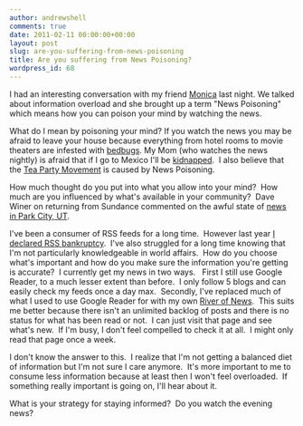 ```yaml
---
author: andrewshell
comments: true
date: 2011-02-11 00:00:00+00:00
layout: post
slug: are-you-suffering-from-news-poisoning
title: Are you suffering from News Poisoning?
wordpress_id: 68
---
```


I had an interesting conversation with my friend [Monica](http://www.mlvwrites.com/) last night. We talked about information overload and she brought up a term "News Poisoning" which means how you can poison your mind by watching the news.

What do I mean by poisoning your mind? If you watch the news you may be afraid to leave your house because everything from hotel rooms to movie theaters are infested with [bedbugs](http://www.cbsnews.com/stories/2010/08/25/eveningnews/main6805735.shtml). My Mom (who watches the news nightly) is afraid that if I go to Mexico I'll be [kidnapped](http://www.borderlandbeat.com/2010/10/expert-mexicos-kidnapping-industry-so.html).  I also believe that the [Tea Party Movement](http://www.youtube.com/watch?v=nnUfPQVOqpw) is caused by News Poisoning.

How much thought do you put into what you allow into your mind?  How much are you influenced by what's available in your community?  Dave Winer on returning from Sundance commented on the awful state of [news in Park City, UT](http://scripting.com/stories/2011/01/30/backInNyc.html).

I've been a consumer of RSS feeds for a long time.  However last year [I declared RSS bankruptcy](/rss-flipboard-and-me/).  I've also struggled for a long time knowing that I'm not particularly knowledgeable in world affairs.  How do you choose what's important and how do you make sure the information you're getting is accurate?  I currently get my news in two ways.   First I still use Google Reader, to a much lesser extent than before.  I only follow 5 blogs and can easily check my feeds once a day max.  Secondly, I've replaced much of what I used to use Google Reader for with my own [River of News](http://river.andrewshell.org/).  This suits me better because there isn't an unlimited backlog of posts and there is no status for what has been read or not.  I can just visit that page and see what's new.  If I'm busy, I don't feel compelled to check it at all.  I might only read that page once a week.

I don't know the answer to this.  I realize that I'm not getting a balanced diet of information but I'm not sure I care anymore.  It's more important to me to consume less information because at least then I won't feel overloaded.  If something really important is going on, I'll hear about it.

What is your strategy for staying informed?  Do you watch the evening news?
